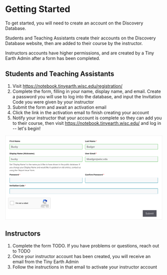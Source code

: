 # Getting Started

To get started, you will need to create an account on the Discovery Database.

Students and Teaching Assistants create their accounts on the Discovery Database website, then are added to their course by the instructor.

Instructors accounts have higher permissions, and are created by a Tiny Earth Admin after a form has been completed.

## Students and Teaching Assistants

1. Visit <https://notebook.tinyearth.wisc.edu/registration/>
2. Complete the form, filling in your name, display name, and email. Create a password you will use to log into the database, and input the Invitation Code you were given by your instructor
3. Submit the form and await an activation email
4. Click the link in the activation email to finish creating your account
5. Notify your instructor that your account is complete so they can add you to their course, then visit <https://notebook.tinyearth.wisc.edu/> and log in -- let's begin!

![Example screenshot of the registration form](assets/Registration.png)

## Instructors

1. Complete the form TODO. If you have problems or questions, reach out to TODO
2. Once your instructor account has been created, you will receive an email from the Tiny Earth Admin
3. Follow the instructions in that email to activate your instructor account